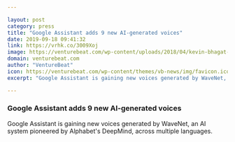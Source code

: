 ```yaml
---

layout: post
category: press
title: "Google Assistant adds 9 new AI-generated voices"
date: 2019-09-18 09:41:32
link: https://vrhk.co/3009Xoj
image: https://venturebeat.com/wp-content/uploads/2018/04/kevin-bhagat-461951-unsplash-e1523375761444.jpg?w=1200&strip=all
domain: venturebeat.com
author: "VentureBeat"
icon: https://venturebeat.com/wp-content/themes/vb-news/img/favicon.ico
excerpt: "Google Assistant is gaining new voices generated by WaveNet, an AI system pioneered by Alphabet's DeepMind, across multiple languages."

---
```


### Google Assistant adds 9 new AI-generated voices

Google Assistant is gaining new voices generated by WaveNet, an AI system pioneered by Alphabet's DeepMind, across multiple languages.